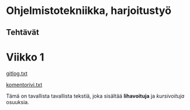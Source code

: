 # Ohjelmistotekniikka, harjoitustyö

## Tehtävät

# Viikko 1

[gitlog.txt](laskarit/viikko1/gitlog.txt)

[komentorivi.txt](laskarit/viikko1/komentorivi.txt)

Tämä on tavallista tavallista tekstiä, joka sisältää **lihavoituja** ja *kursivoituja* osuuksia. 
